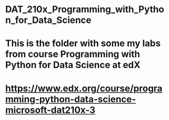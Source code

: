 # DAT_210x_Programming_with_Python_for_Data_Science
# This is the folder with some my labs from course Programming with Python for Data Science at edX
# https://www.edx.org/course/programming-python-data-science-microsoft-dat210x-3
